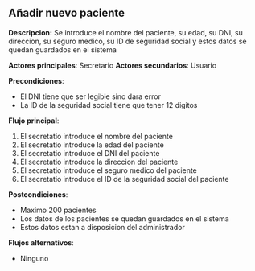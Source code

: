 ## Añadir nuevo paciente

**Descripcion:** Se introduce el nombre del paciente, su edad, su DNI, su direccion, su seguro medico, su ID de seguridad social y estos datos se quedan guardados en el sistema

**Actores principales**: Secretario
**Actores secundarios**: Usuario

**Precondiciones**: 

* El DNI tiene que ser legible sino dara error
* La ID de la seguridad social tiene que tener 12 digitos

**Flujo principal**:
1. El secretatio introduce el nombre del paciente
1. El secretatio introduce la edad del paciente
1. El secretatio introduce el DNI del paciente
1. El secretatio introduce la direccion del paciente
1. El secretatio introduce el seguro medico del paciente
1. El secretatio introduce el ID de la seguridad social del paciente


**Postcondiciones**: 

* Maximo 200 pacientes
* Los datos de los pacientes se quedan guardados en el sistema
* Estos datos estan a disposicion del administrador


**Flujos alternativos**:

* Ninguno
